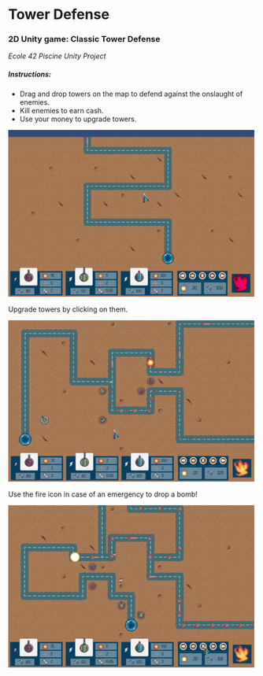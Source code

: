 # Tower Defense

### 2D Unity game: Classic Tower Defense
*Ecole 42 Piscine Unity Project*

##### Instructions: 

- Drag and drop towers on the map to defend against the onslaught of enemies. 
- Kill enemies to earn cash.
- Use your money to upgrade towers.

<img src="https://github.com/JanWalsh91/tower_defense/blob/master/media/GIF%201.gif" alt="drawing" width="500"/>

Upgrade towers by clicking on them. 

<img src="https://github.com/JanWalsh91/tower_defense/blob/master/media/GIF%202.gif" alt="drawing" width="500"/>

Use the fire icon in case of an emergency to drop a bomb!

<img src="https://github.com/JanWalsh91/tower_defense/blob/master/media/GIF%203.gif" alt="drawing" width="500"/>
